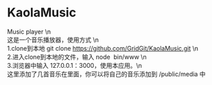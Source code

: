 # KaolaMusic
Music player \n		
这是一个音乐播放器，使用方式 \n		
1.clone到本地 git clone https://github.com/GridGit/KaolaMusic.git \n		
2.进入clone到本地的文件，输入 node  bin/www	\n	
3.浏览器中输入 127.0.0.1：3000，使用本应用。\n	
这里添加了几首音乐在里面，你可以将自己的音乐添加到 /public/media 中
